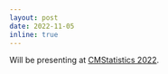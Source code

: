 ```yaml
---
layout: post
date: 2022-11-05 
inline: true
---
```


Will be presenting at [CMStatistics 2022](http://www.cmstatistics.org/RegistrationsV2/CMStatistics2022/viewSubmission.php?in=585&token=882sqo55q7so5qorr0p7q7710123rqs0).